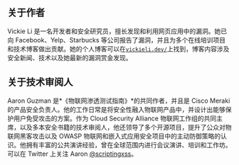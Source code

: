 ## 关于作者

Vickie Li 是一名开发者和安全研究员，擅长发现和利用网页应用中的漏洞。她已向 Facebook、Yelp、Starbucks 等公司报告了漏洞，并且为多个在线培训项目和技术博客做出贡献。她的个人博客可以在[`vickieli.dev/`](https://vickieli.dev/)上找到，博客内容涉及安全新闻、技术以及她最新的漏洞赏金发现。

## 关于技术审阅人

Aaron Guzman 是*《物联网渗透测试指南》*的共同作者，并且是 Cisco Meraki 的产品安全负责人。他的工作日常是将安全性融入物联网产品中，并设计出能够保护用户免受攻击的方案。作为 Cloud Security Alliance 物联网工作组的共同主席，以及多本安全书籍的技术审阅人，他还领导了多个开源项目，提升了公众对物联网黑客攻击以及 OWASP 物联网和嵌入式应用安全项目中的主动防御策略的认识。他拥有丰富的公共演讲经验，曾在全球范围内进行会议演讲、培训和工作坊。可以在 Twitter 上关注 Aaron [@scriptingxss](http://twitter.com/scriptingxss)。
